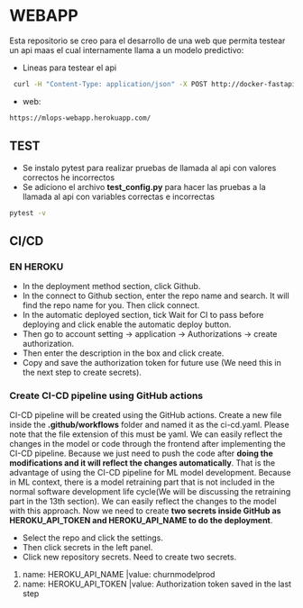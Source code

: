 # WEBAPP

Esta repositorio se creo para el desarrollo de una web que permita testear un api maas el cual internamente llama a un modelo predictivo:

- Lineas para testear el api
```bash
 curl -H "Content-Type: application/json" -X POST http://docker-fastapi-joenvihe.herokuapp.com/predict -d '{"age":"13","duration":"1","month":"1","date":"1","balance":"1","pout":"1","job":"1","camp":"1","contact":"1","house":"1"}
```

- web:
```bash
https://mlops-webapp.herokuapp.com/
```

## TEST
- Se instalo pytest para realizar pruebas de llamada al api con valores correctos he incorrectos
- Se adiciono el archivo **test_config.py** para hacer las pruebas a la llamada al api con variables correctas e incorrectas
```bash
pytest -v
```



## CI/CD

### EN HEROKU
* In the deployment method section, click Github.
* In the connect to Github section, enter the repo name and search. It will find the repo name for you. Then click connect.
* In the automatic deployed section, tick Wait for CI to pass before deploying and click enable the automatic deploy button.
* Then go to account setting → application → Authorizations → create authorization.
* Then enter the description in the box and click create.
* Copy and save the authorization token for future use (We need this in the next step to create secrets).

### Create CI-CD pipeline using GitHub actions
CI-CD pipeline will be created using the GitHub actions. Create a new file inside the **.github/workflows** folder and named it as the ci-cd.yaml. Please note that the file extension of this must be yaml.
We can easily reflect the changes in the model or code through the frontend after implementing the CI-CD pipeline. Because we just need to push the code after **doing the modifications and it will reflect the changes automatically**. That is the advantage of using the CI-CD pipeline for ML model development. Because in ML context, there is a model retraining part that is not included in the normal software development life cycle(We will be discussing the retraining part in the 13th section). We can easily reflect the changes to the model with this approach.
Now we need to create **two secrets inside GitHub as HEROKU_API_TOKEN and HEROKU_API_NAME to do the deployment**.
* Select the repo and click the settings.
* Then click secrets in the left panel.
* Click new repository secrets. Need to create two secrets.
1. name: HEROKU_API_NAME |value: churnmodelprod
2. name: HEROKU_API_TOKEN |value: Authorization token saved in the last step

<!-- Security scan triggered at 2025-09-01 23:30:53 -->

<!-- Security scan triggered at 2025-09-07 01:49:07 -->

<!-- Security scan triggered at 2025-09-09 05:24:03 -->

<!-- Security scan triggered at 2025-09-28 15:27:01 -->